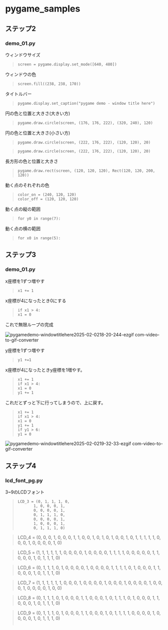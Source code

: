  # pygame_samples
 ## ステップ2

 ### demo_01.py
 ウィンドウサイズ
 >~~~
 >screen = pygame.display.set_mode([640, 480])
 >~~~

 ウィンドウの色
 >~~~
 >screen.fill((238, 238, 170))
 >~~~

 タイトルバー
 >~~~
 >pygame.display.set_caption("pygame demo - window title here")
 >~~~

 円の色と位置と大きさ(大きい方)
 >~~~
 >pygame.draw.circle(screen, (176, 176, 222), (320, 240), 120)
 >~~~

 円の色と位置と大きさ(小さい方)
 >~~~
 >pygame.draw.circle(screen, (222, 176, 222), (120, 120), 20)
 >~~~

 >~~~
 >pygame.draw.circle(screen, (222, 176, 222), (120, 120), 20)
 >~~~

 長方形の色と位置と大きさ
 >~~~
 >pygame.draw.rect(screen, (120, 120, 120), Rect(120, 120, 200, 120))
 >~~~

 動く点のそれぞれの色
 >~~~
 >color_on = (240, 120, 120)
 >color_off = (120, 120, 120)
 >~~~

 動く点の縦の範囲
 >~~~
 >for y0 in range(7):
 >~~~

 動く点の横の範囲
 >~~~
 >for x0 in range(5):
 >~~~

 ## ステップ3

 ### demo_01.py
 x座標を1ずつ増やす
 >~~~
 >x1 += 1
 >~~~

 x座標が4になったとき0にする
 >~~~
 >if x1 > 4:
 >x1 = 0
 >~~~
 これで無限ループの完成

 ![pygamedemo-windowtitlehere2025-02-0218-20-244-ezgif com-video-to-gif-converter](https://github.com/user-attachments/assets/a98aae6f-0b22-4493-bddd-cecde27bd4fa)


 y座標を1ずつ増やす
 >~~~
 >y1 +=1
 >~~~

 x座標が4になったときy座標を1増やす。

 >~~~
 > x1 += 1
 >if x1 > 4:
 >x1 = 0
 >y1 += 1
 >~~~

 これだとずっと下に行ってしまうので、上に戻す。

 >~~~
 > x1 += 1
 >if x1 > 4:
 >x1 = 0
 >y1 += 1
 >if y1 > 6:
 >y1 = 0
 >~~~


 ![pygamedemo-windowtitlehere2025-02-0219-32-33-ezgif com-video-to-gif-converter](https://github.com/user-attachments/assets/b5819b08-45c9-4733-9e94-bcce45051045)

 ## ステップ4

 ### lcd_font_pg.py
 3~9のLCDフォント

 >~~~
 >LCD_3 = (0, 1, 1, 1, 0,
 >        1, 0, 0, 0, 1,
 >        0, 0, 0, 0, 1,
 >        0, 1, 1, 1, 0,
 >        0, 0, 0, 0, 1,
 >        1, 0, 0, 0, 1,
 >        0, 1, 1, 1, 0)
 
 >LCD_4 = (0, 0, 0, 1, 0,
 >        0, 0, 1, 1, 0,
 >        0, 1, 0, 1, 0,
 >        1, 0, 0, 1, 0,
 >        1, 1, 1, 1, 1,
 >        0, 0, 0, 1, 0,
 >        0, 0, 0, 1, 0)

 >LCD_5 = (1, 1, 1, 1, 1,
 >        1, 0, 0, 0, 0,
 >        1, 0, 0, 0, 0,
 >       1, 1, 1, 1, 0,
 >        0, 0, 0, 0, 1,
 >        1, 0, 0, 0, 1,
 >        0, 1, 1, 1, 0)

 >LCD_6 = (0, 1, 1, 1, 0,
 >        1, 0, 0, 0, 0,
 >        1, 0, 0, 0, 0,
 >        1, 1, 1, 1, 0,
 >        1, 0, 0, 0, 1,
 >        1, 0, 0, 0, 1,
 >        0, 1, 1, 1, 0)

 >LCD_7 = (1, 1, 1, 1, 1,
 >        1, 0, 0, 0, 1,
 >        0, 0, 0, 0, 1,
 >        0, 0, 0, 1, 0,
 >        0, 0, 0, 1, 0,
 >        0, 0, 1, 0, 0,
 >        0, 0, 1, 0, 0)

 >LCD_8 = (0, 1, 1, 1, 0,
 >        1, 0, 0, 0, 1,
 >        1, 0, 0, 0, 1,
 >        0, 1, 1, 1, 0,
 >       1, 0, 0, 0, 1,
 >        1, 0, 0, 0, 1,
 >       0, 1, 1, 1, 0)

 >LCD_9 = (0, 1, 1, 1, 0,
 >        1, 0, 0, 0, 1,
 >        1, 0, 0, 0, 1,
 >        0, 1, 1, 1, 1,
 >        0, 0, 0, 0, 1,
 >        0, 0, 0, 0, 1,
 >        0, 1, 1, 1, 0)
 >~~~
